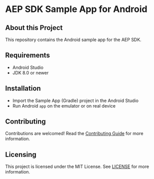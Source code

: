 # AEP SDK Sample App for Android

## About this Project

This repository contains the Android sample app for the AEP SDK. 

## Requirements

- Android Studio 
- JDK 8.0 or newer

## Installation

- Import the Sample App (Gradle) project in the Android Studio
- Run Android `app` on the emulator or on real device

## Contributing

Contributions are welcomed! Read the [Contributing Guide](./.github/CONTRIBUTING.md) for more information.

## Licensing

This project is licensed under the MIT License. See [LICENSE](LICENSE) for more information.
